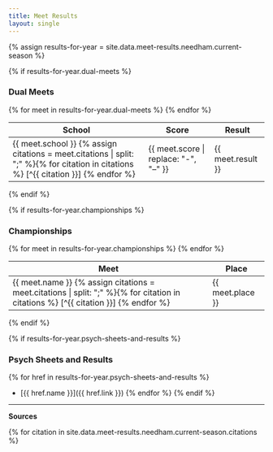```yaml
---
title: Meet Results
layout: single
---
```


<style type="text/css">
  .page__content table p, .page__content ul p {
    margin-bottom: 0em;
  }
</style>

{% assign results-for-year = site.data.meet-results.needham.current-season %}

{% if results-for-year.dual-meets %}
### Dual Meets

<table>
<thead>
  <th>School</th>
  <th>Score</th>
  <th>Result</th>
</thead>
<tbody>
{% for meet in results-for-year.dual-meets %}
<tr>
  <td>
  <div markdown="1">
  {{ meet.school }} {% assign citations = meet.citations | split: ";" %}{% for citation in citations %} [^{{ citation }}] {% endfor %}
  </div>
  </td>
  <td>{{ meet.score | replace: "-", "–" }}</td>
  <td>{{ meet.result }}</td>
</tr>
{% endfor %}
</tbody>

</table>
{% endif %}

{% if results-for-year.championships %}
### Championships

<table>
<thead>
  <th>Meet</th>
  <th>Place</th>
</thead>
<tbody>
{% for meet in results-for-year.championships %}
<tr>
  <td>
  <div markdown="1">
  {{ meet.name }} {% assign citations = meet.citations | split: ";" %}{% for citation in citations %} [^{{ citation }}] {% endfor %}
  </div>
  </td>
  <td>{{ meet.place }}</td>
</tr>
{% endfor %}
</tbody>
</table>
{% endif %}

{% if results-for-year.psych-sheets-and-results %}
### Psych Sheets and Results

{% for href in results-for-year.psych-sheets-and-results %}
- [{{ href.name }}]({{ href.link }})
{% endfor %}
{% endif %}

---

__Sources__

{% for citation in site.data.meet-results.needham.current-season.citations %}
  [^{{ citation.name }}]: <{{ citation.link }}>
{% endfor %}
